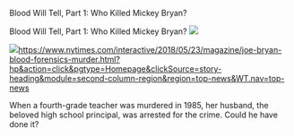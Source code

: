 Blood Will Tell, Part 1: Who Killed Mickey Bryan?

Blood Will Tell, Part 1: Who Killed Mickey Bryan?
![](../_resources/45073934475bbda192546be914bf395b.png)

![](../_resources/0c87615228ac684f3ee868718deb902a.png)https://www.nytimes.com/interactive/2018/05/23/magazine/joe-bryan-blood-forensics-murder.html?hp&action=click&pgtype=Homepage&clickSource=story-heading&module=second-column-region&region=top-news&WT.nav=top-news

When a fourth-grade teacher was murdered in 1985, her husband, the beloved high school principal, was arrested for the crime. Could he have done it?